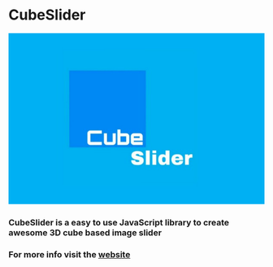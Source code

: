 # CubeSlider
![CubeSlider logo](cubeslider.jpg)
### CubeSlider is a easy to use JavaScript library to create awesome 3D cube based image slider

### For more info visit the [website ](https://cubeslider.netlify.app/)
